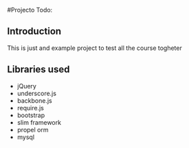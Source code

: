 #Projecto Todo:

## Introduction
This is just and example project to test all the course togheter

## Libraries used
- jQuery
- underscore.js
- backbone.js
- require.js
- bootstrap
- slim framework
- propel orm
- mysql

